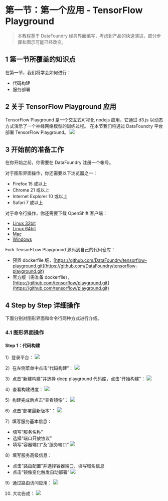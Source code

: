 # 第一节：第一个应用 - TensorFlow Playground

> 本教程基于 DataFoundry 经典界面编写，考虑到产品的快速演进，部分步骤和图示可能已经改变。

## 1 第一节所覆盖的知识点

在第一节，我们将学会如何进行：

- 代码构建
- 服务部署

## 2 关于 TensorFlow Playground 应用

TensorFlow Playground 是一个交互式可视化 nodejs 应用，它通过 d3.js 以动态方式演示了一个神经网络模型的训练过程。
在本节我们将通过 DataFoundry 平台部署 TensorFlow Playground。
![](img/deep_playground.png)

## 3 开始前的准备工作

在你开始之前，你需要在 DataFoundry 注册一个帐号。

对于图形界面操作，你还需要以下浏览器之一：

- Firefox 15 或以上
- Chrome 21 或以上
- Internet Explorer 10 或以上
- Safari 7 或以上

对于命令行操作，你还需要下载 OpenShift 客户端：

- [Linux 32bit](https://s3.cn-north-1.amazonaws.com.cn/datafoundry/client/linux-32bit.tar.gz)
- [Linux 64bit](https://s3.cn-north-1.amazonaws.com.cn/datafoundry/client/linux-64bit.tar.gz)
- [Mac](https://s3.cn-north-1.amazonaws.com.cn/datafoundry/client/mac.zip)
- [Windows](https://s3.cn-north-1.amazonaws.com.cn/datafoundry/client/windows.zip)

Fork TensorFLow Playground 源码到自己的代码仓库：

- 预置 dockerfile 版，[https://github.com/DataFoundry/tensorflow-playground.git](https://github.com/DataFoundry/tensorflow-playground.git)   
- 官方版（需准备 dockerfile），[https://github.com/tensorflow/playground.git](https://github.com/tensorflow/playground.git)




## 4 Step by Step 详细操作

下面分别对图形界面和命令行两种方式进行介绍。

### 4.1 图形界面操作

#### Step 1：代码构建

1）登录平台：
![](img/login.png)

2）在左侧菜单中点击“代码构建”：
![](img/new_build.png)

3）点击“新建构建”并选择 deep playground 代码库，点击“开始构建”：
![](img/build_code_repo.png)

4）查看构建进度：
![](img/build_log.png)

5）构建完成后点击“查看镜像”：
![](img/build_image_list.png)

6）点击“部署最新版本”：
![](img/build_to_deploy.png)

7）填写服务基本信息：

- 填写“服务名称”
- 选择“端口开放协议”
- 填写“容器端口”及“服务端口”
![](img/deploy_basic.png)

8）填写服务高级信息：
- 点击“路由配置”并选择容器端口、填写域名信息
- 点击“镜像变化触发自动部署”
![](img/deploy_advance.png)

9）通过路由访问应用：
![](img/route.png)

10) 大功告成：
![](img/deep_playground.png)